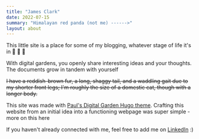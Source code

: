 ```yaml
---
title: "James Clark"
date: 2022-07-15
summary: "Himalayan red panda (not me) ------>"
layout: about
---
```


This little site is a place for some of my blogging, whatever stage of life it's in 🌱 🌿 🌳

With digital gardens, you openly share interesting ideas and your thoughts. The documents grow in tandem with yourself

~~I have a reddish-brown fur, a long, shaggy tail, and a waddling gait due to my shorter front legs; I'm roughly the size of a domestic cat, though with a longer body.~~

This site was made with [Paul's Digital Garden Hugo theme](https://themes.gohugo.io/themes/hugo-digital-garden-theme). Crafting this website from an initial idea into a functioning webpage was super simple - more on this here

[comment]: <> (TODO ^^^)

If you haven't already connected with me, feel free to add me on [LinkedIn](https://www.linkedin.com/in/james-sw-clark/) :)